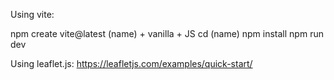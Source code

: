 Using vite:

  npm create vite@latest
  (name) + vanilla + JS
  cd (name)
  npm install
  npm run dev

Using leaflet.js:
  https://leafletjs.com/examples/quick-start/
